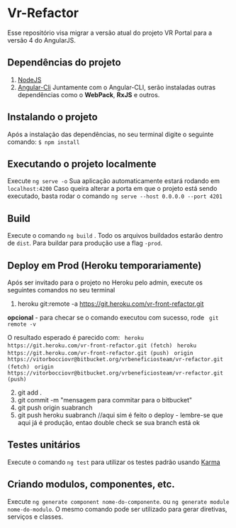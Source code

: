 Vr-Refactor
===================

Esse repositório visa migrar a versão atual do projeto VR Portal para a versão 4 do AngularJS.


Dependências do projeto
-------------

 1. [NodeJS](https://nodejs.org/en/download/)
 2. [Angular-Cli](https://github.com/angular/angular-cli)
Juntamente com o Angular-CLI, serão instaladas outras dependências como o **WebPack**, **RxJS** e outros.

Instalando o projeto
-------------
Após a instalação das dependências, no seu terminal digite o seguinte comando: `$ npm install`


Executando o projeto localmente
-------------
Execute `ng serve -o`
 Sua aplicação automaticamente estará rodando em `localhost:4200`
 Caso queira alterar a porta em que o projeto está sendo executado, basta rodar o comando `ng serve --host 0.0.0.0 --port 4201` 


Build
-------------
Execute o comando `ng build` . Todo os arquivos buildados estarão dentro de `dist`. Para buildar para produção use a flag `-prod`.

Deploy em Prod (Heroku temporariamente)
-------------
Após ser invitado para o projeto no Heroku pelo admin, execute os seguintes comandos no seu terminal
 1. heroku git:remote -a https://git.heroku.com/vr-front-refactor.git
 
 __opcional__ - para checar se o comando executou com sucesso, rode ` git remote -v`
 
 O resultado esperado é parecido com: 
 ` heroku  https://git.heroku.com/vr-front-refactor.git (fetch)`
 ` heroku  https://git.heroku.com/vr-front-refactor.git (push)`
 ` origin  https://vitorbocciovr@bitbucket.org/vrbeneficiosteam/vr-refactor.git (fetch)`
 ` origin  https://vitorbocciovr@bitbucket.org/vrbeneficiosteam/vr-refactor.git (push)`

 2. git add .
 3. git commit -m "mensagem para commitar para o bitbucket"
 4. git push origin suabranch
 5. git push heroku suabranch //aqui sim é feito o deploy - lembre-se que aqui já é produção, entao double check se sua branch está ok
 
Testes unitários
-------------
Execute o comando `ng test` para utilizar os testes padrão usando [Karma](https://karma-runner.github.io/1.0/index.html)

Criando modulos, componentes, etc.
--------------
Execute `ng generate component nome-do-componente`.
ou `ng generate module nome-do-modulo`.
O mesmo comando pode ser utilizado para gerar diretivas, serviços e classes.
